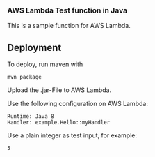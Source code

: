 ### AWS Lambda Test function in Java

This is a sample function for AWS Lambda.

## Deployment
To deploy, run maven with

```
mvn package
```

Upload the .jar-File to AWS Lambda.

Use the following configuration on AWS Lambda:

```
Runtime: Java 8
Handler: example.Hello::myHandler
```

Use a plain integer as test input, for example:

```
5
```
